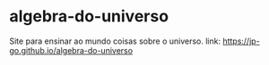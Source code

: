 # algebra-do-universo
Site para ensinar ao mundo coisas sobre o universo.
link: https://jp-go.github.io/algebra-do-universo


